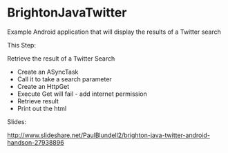 BrightonJavaTwitter
===================

Example Android application that will display the results of a Twitter search

This Step:

Retrieve the result of a Twitter Search

- Create an ASyncTask
- Call it to take a search parameter
- Create an HttpGet
- Execute Get will fail - add internet permission
- Retrieve result
- Print out the html

Slides:

http://www.slideshare.net/PaulBlundell2/brighton-java-twitter-android-handson-27938896
